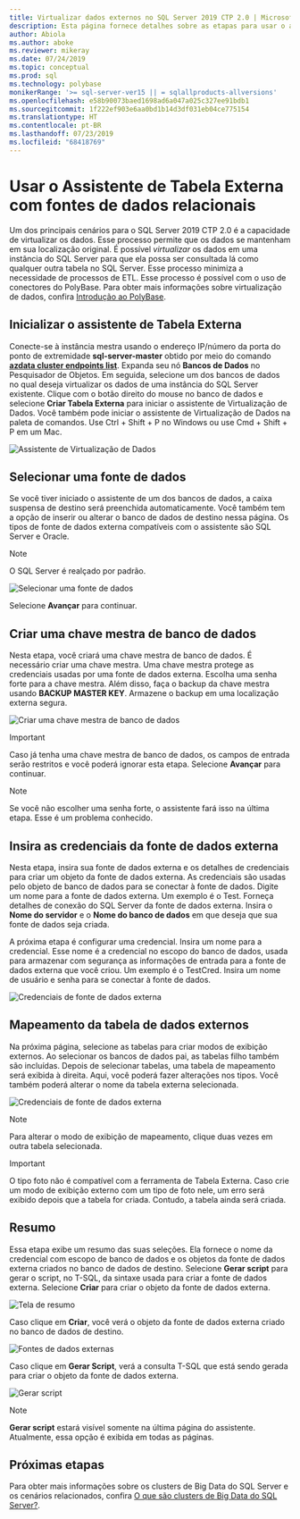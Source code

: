 ```yaml
---
title: Virtualizar dados externos no SQL Server 2019 CTP 2.0 | Microsoft Docs
description: Esta página fornece detalhes sobre as etapas para usar o assistente Criar tabela externa para Fontes de dados relacionais
author: Abiola
ms.author: aboke
ms.reviewer: mikeray
ms.date: 07/24/2019
ms.topic: conceptual
ms.prod: sql
ms.technology: polybase
monikerRange: '>= sql-server-ver15 || = sqlallproducts-allversions'
ms.openlocfilehash: e58b90073baed1698ad6a047a025c327ee91bdb1
ms.sourcegitcommit: 1f222ef903e6aa0bd1b14d3df031eb04ce775154
ms.translationtype: HT
ms.contentlocale: pt-BR
ms.lasthandoff: 07/23/2019
ms.locfileid: "68418769"
---
```

# <a name="use-the-external-table-wizard-with-relational-data-sources"></a>Usar o Assistente de Tabela Externa com fontes de dados relacionais

Um dos principais cenários para o SQL Server 2019 CTP 2.0 é a capacidade de virtualizar os dados. Esse processo permite que os dados se mantenham em sua localização original. É possível *virtualizar* os dados em uma instância do SQL Server para que ela possa ser consultada lá como qualquer outra tabela no SQL Server. Esse processo minimiza a necessidade de processos de ETL. Esse processo é possível com o uso de conectores do PolyBase. Para obter mais informações sobre virtualização de dados, confira [Introdução ao PolyBase](polybase-guide.md).

## <a name="start-the-external-table-wizard"></a>Inicializar o assistente de Tabela Externa

Conecte-se à instância mestra usando o endereço IP/número da porta do ponto de extremidade **sql-server-master** obtido por meio do comando [**azdata cluster endpoints list**](../../big-data-cluster/deployment-guidance.md#endpoints). Expanda seu nó **Bancos de Dados** no Pesquisador de Objetos. Em seguida, selecione um dos bancos de dados no qual deseja virtualizar os dados de uma instância do SQL Server existente. Clique com o botão direito do mouse no banco de dados e selecione **Criar Tabela Externa** para iniciar o assistente de Virtualização de Dados. Você também pode iniciar o assistente de Virtualização de Dados na paleta de comandos. Use Ctrl + Shift + P no Windows ou use Cmd + Shift + P em um Mac.

![Assistente de Virtualização de Dados](media/data-virtualization/virtualize-data-wizard.png)
## <a name="select-a-data-source"></a>Selecionar uma fonte de dados

Se você tiver iniciado o assistente de um dos bancos de dados, a caixa suspensa de destino será preenchida automaticamente. Você também tem a opção de inserir ou alterar o banco de dados de destino nessa página. Os tipos de fonte de dados externa compatíveis com o assistente são SQL Server e Oracle.

> [!NOTE]
>O SQL Server é realçado por padrão.


![Selecionar uma fonte de dados](media/data-virtualization/select-data-source.png)

Selecione **Avançar** para continuar.

## <a name="create-a-database-master-key"></a>Criar uma chave mestra de banco de dados

Nesta etapa, você criará uma chave mestra de banco de dados. É necessário criar uma chave mestra. Uma chave mestra protege as credenciais usadas por uma fonte de dados externa. Escolha uma senha forte para a chave mestra. Além disso, faça o backup da chave mestra usando **BACKUP MASTER KEY**. Armazene o backup em uma localização externa segura.

![Criar uma chave mestra de banco de dados](media/data-virtualization/virtualize-data-master-key.png)

> [!IMPORTANT]
> Caso já tenha uma chave mestra de banco de dados, os campos de entrada serão restritos e você poderá ignorar esta etapa. Selecione **Avançar** para continuar.

> [!NOTE]
> Se você não escolher uma senha forte, o assistente fará isso na última etapa. Esse é um problema conhecido.

## <a name="enter-external-data-source-credentials"></a>Insira as credenciais da fonte de dados externa

Nesta etapa, insira sua fonte de dados externa e os detalhes de credenciais para criar um objeto da fonte de dados externa. As credenciais são usadas pelo objeto de banco de dados para se conectar à fonte de dados. Digite um nome para a fonte de dados externa. Um exemplo é o Test. Forneça detalhes de conexão do SQL Server da fonte de dados externa. Insira o **Nome do servidor** e o **Nome do banco de dados** em que deseja que sua fonte de dados seja criada.

A próxima etapa é configurar uma credencial. Insira um nome para a credencial. Esse nome é a credencial no escopo do banco de dados, usada para armazenar com segurança as informações de entrada para a fonte de dados externa que você criou. Um exemplo é o TestCred. Insira um nome de usuário e senha para se conectar à fonte de dados.

![Credenciais de fonte de dados externa](media/data-virtualization/data-source-credentials.png)

## <a name="external-data-table-mapping"></a>Mapeamento da tabela de dados externos

Na próxima página, selecione as tabelas para criar modos de exibição externos. Ao selecionar os bancos de dados pai, as tabelas filho também são incluídas. Depois de selecionar tabelas, uma tabela de mapeamento será exibida à direita. Aqui, você poderá fazer alterações nos tipos. Você também poderá alterar o nome da tabela externa selecionada.

![Credenciais de fonte de dados externa](media/data-virtualization/data-table-mapping.png)

> [!NOTE]
>Para alterar o modo de exibição de mapeamento, clique duas vezes em outra tabela selecionada.

> [!IMPORTANT]
>O tipo foto não é compatível com a ferramenta de Tabela Externa. Caso crie um modo de exibição externo com um tipo de foto nele, um erro será exibido depois que a tabela for criada. Contudo, a tabela ainda será criada.

## <a name="summary"></a>Resumo

Essa etapa exibe um resumo das suas seleções. Ela fornece o nome da credencial com escopo de banco de dados e os objetos da fonte de dados externa criados no banco de dados de destino. Selecione **Gerar script** para gerar o script, no T-SQL, da sintaxe usada para criar a fonte de dados externa. Selecione **Criar** para criar o objeto da fonte de dados externa.

![Tela de resumo](media/data-virtualization/virtualize-data-summary.png)

Caso clique em **Criar**, você verá o objeto da fonte de dados externa criado no banco de dados de destino.

![Fontes de dados externas](media/data-virtualization/external-data-sources.png)

Caso clique em **Gerar Script**, verá a consulta T-SQL que está sendo gerada para criar o objeto da fonte de dados externa.

![Gerar script](media/data-virtualization/generated-script.png)

> [!NOTE]
> **Gerar script** estará visível somente na última página do assistente. Atualmente, essa opção é exibida em todas as páginas.

## <a name="next-steps"></a>Próximas etapas

Para obter mais informações sobre os clusters de Big Data do SQL Server e os cenários relacionados, confira [O que são clusters de Big Data do SQL Server?](../../big-data-cluster/big-data-cluster-overview.md).
